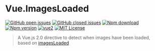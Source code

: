 # Vue.ImagesLoaded

[![GitHub open issues](https://img.shields.io/github/issues/David-Desmaisons/Vue.ImagesLoaded.svg?maxAge=2592000)](https://github.com/David-Desmaisons/Vue.ImagesLoaded/issues?q=is%3Aopen+is%3Aissue)
[![GitHub closed issues](https://img.shields.io/github/issues-closed/David-Desmaisons/Vue.ImagesLoaded.svg?maxAge=2592000)](https://github.com/David-Desmaisons/Vue.ImagesLoaded/issues?q=is%3Aissue+is%3Aclosed)
[![Npm download](https://img.shields.io/npm/dt/vue.images.loaded.svg?maxAge=2592000)](https://www.npmjs.com/package/vue.images.loaded)
[![Npm version](https://img.shields.io/npm/v/vue.images.loaded.svg?maxAge=2592000)](https://www.npmjs.com/package/vue.images.loaded)
[![vue2](https://img.shields.io/badge/vue-2.x-brightgreen.svg)](https://vuejs.org/)
[![MIT License](https://img.shields.io/github/license/David-Desmaisons/Vue.ImagesLoaded.svg)](https://github.com/David-Desmaisons/Vue.ImagesLoaded/blob/master/LICENSE)

> A Vue.js 2.0 directive to detect when images have been loaded, based on [imagesLoaded](http://imagesloaded.desandro.com/)
